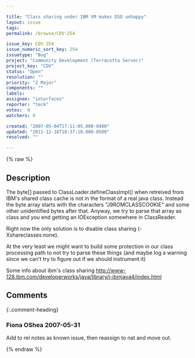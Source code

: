 ```yaml
---

title: "Class sharing under IBM VM makes DSO unhappy"
layout: issue
tags: 
permalink: /browse/CDV-254

issue_key: CDV-254
issue_numeric_sort_key: 254
issuetype: "Bug"
project: "Community Development (Terracotta Server)"
project_key: "CDV"
status: "Open"
resolution: ""
priority: "2 Major"
components: ""
labels: 
assignee: "interfaces"
reporter: "teck"
votes:  0
watchers: 0

created: "2007-05-04T17:11:05.000-0400"
updated: "2011-12-16T18:37:10.000-0500"
resolved: ""

---
```




{% raw %}



## Description

<div markdown="1" class="description">

The byte[] passed to ClassLoader.defineClassImpl() when retreived from IBM's shared class cache is not in the format of a real java class. Instead the byte array starts with the characters "J9ROMCLASSCOOKIE" and some other unidentified bytes after that. Anyway, we try to parse that array as class and you end getting an IOException somewhere in ClassReader. 

Right now the only solution is to disable class sharing (-Xshareclasses:none). 

At the very least we might want to build some protection in our class processing path to not try to parse these things (and maybe log a warning since we can't try to figure out if we should instrument it)

Some info about ibm's class sharing
http://www-128.ibm.com/developerworks/java/library/j-ibmjava4/index.html

</div>

## Comments


{:.comment-heading}
### **Fiona OShea** <span class="date">2007-05-31</span>

<div markdown="1" class="comment">

Add to rel notes as known issue, then reassign to nat and move out.

</div>



{% endraw %}

